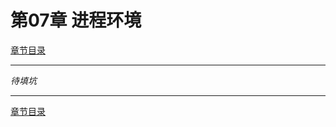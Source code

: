 <h1 id=file_notes>
    第07章 进程环境
</h1>

[章节目录](../../README.md#title_ch07 "返回章节目录")

---

*待填坑*

---

[章节目录](../../README.md#title_ch07 "返回章节目录")
